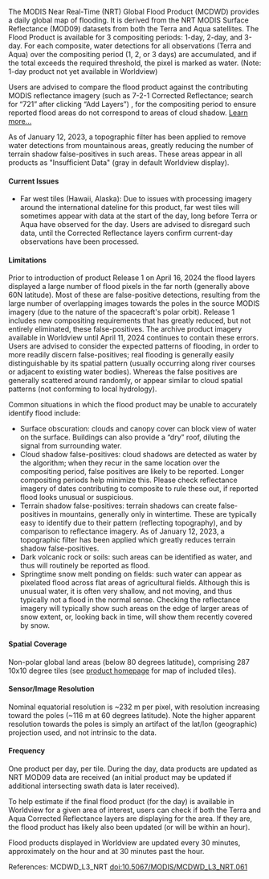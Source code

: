 The MODIS Near Real-Time (NRT) Global Flood Product (MCDWD) provides a daily global map of flooding. It is derived from the NRT MODIS Surface Reflectance (MOD09) datasets from both the Terra and Aqua satellites. The Flood Product is available for 3 compositing periods: 1-day, 2-day, and 3-day. For each composite, water detections for all observations (Terra and Aqua) over the compositing period (1, 2, or 3 days) are accumulated, and if the total exceeds the required threshold, the pixel is marked as water. (Note: 1-day product not yet available in Worldview)

Users are advised to compare the flood product against the contributing MODIS reflectance imagery (such as 7-2-1 Corrected Reflectance; search for “721” after clicking “Add Layers”) , for the compositing period to ensure reported flood areas do not correspond to areas of cloud shadow. [Learn more...](https://earthdata.nasa.gov/earth-observation-data/near-real-time/mcdwd-nrt#ed-flood-faq)

As of January 12, 2023, a topographic filter has been applied to remove water detections from mountainous areas, greatly reducing the number of terrain shadow false-positives in such areas. These areas appear in all products as "Insufficient Data" (gray in default Worldview display).

#### Current Issues
- Far west tiles (Hawaii, Alaska):  Due to issues with processing imagery around the international dateline for this product, far west tiles will sometimes appear with data at the start of the day, long before Terra or Aqua have observed for the day. Users are advised to disregard such data, until the Corrected Reflectance layers confirm current-day observations have been processed.

#### Limitations
Prior to introduction of product Release 1 on April 16, 2024 the flood layers displayed a large number of flood pixels in the far north (generally above 60N latitude). Most of these are false-positive detections, resulting from the large number of overlapping images towards the poles in the source MODIS imagery (due to the nature of the spacecraft's polar orbit). Release 1 includes new compositing requirements that has greatly reduced, but not entirely eliminated, these false-positives. The archive product imagery available in Worldview until April 11, 2024 continues to contain these errors. Users are advised to consider the expected patterns of flooding, in order to more readily discern false-positives; real flooding is generally easily distinguishable by its spatial pattern (usually occurring along river courses or adjacent to existing water bodies). Whereas the false positives are generally scattered around randomly, or appear similar to cloud spatial patterns (not conforming to local hydrology).

Common situations in which the flood product may be unable to accurately identify flood include:

- Surface obscuration: clouds and canopy cover can block view of water on the surface. Buildings can also provide a “dry” roof, diluting the signal from surrounding water.
- Cloud shadow false-positives: cloud shadows are detected as water by the algorithm; when they recur in the same location over the compositing period, false positives are likely to be reported. Longer compositing periods help minimize this. Please check reflectance imagery of dates contributing to composite to rule these out, if reported flood looks unusual or suspicious.
- Terrain shadow false-positives: terrain shadows can create false-positives in mountains, generally only in wintertime. These are typically easy to identify due to their pattern (reflecting topography), and by comparison to reflectance imagery. As of January 12, 2023, a topographic filter has been applied which greatly reduces terrain shadow false-positives.
- Dark volcanic rock or soils: such areas can be identified as water, and thus will routinely be reported as flood.
- Springtime snow melt ponding on fields: such water can appear as pixelated flood across flat areas of agricultural fields. Although this is unusual water, it is often very shallow, and not moving, and thus typically not a flood in the normal sense. Checking the reflectance imagery will typically show such areas on the edge of larger areas of snow extent, or, looking back in time, will show them recently covered by snow.

#### Spatial Coverage
Non-polar global land areas (below 80 degrees latitude), comprising 287 10x10 degree tiles (see [product homepage](https://www.earthdata.nasa.gov/learn/find-data/near-real-time/modis-nrt-global-flood-product) for map of included tiles).

#### Sensor/Image Resolution
Nominal equatorial resolution is ~232 m per pixel, with resolution increasing toward the poles (~116 m at 60 degrees latitude). Note the higher apparent resolution towards the poles is simply an artifact of the lat/lon (geographic) projection used, and not intrinsic to the data.

#### Frequency
One product per day, per tile. During the day, data products are updated as NRT MOD09 data are received (an initial product may be updated if additional intersecting swath data is later received).

To help estimate if the final flood product (for the day) is available in Worldview for a given area of interest, users can check if both the Terra and Aqua Corrected Reflectance layers are displaying for the area. If they are, the flood product has likely also been updated (or will be within an hour).

Flood products displayed in Worldview are updated every 30 minutes, approximately on the hour and at 30 minutes past the hour.

References: MCDWD_L3_NRT [doi:10.5067/MODIS/MCDWD_L3_NRT.061](https://doi.org/10.5067/MODIS/MCDWD_L3_NRT.061)